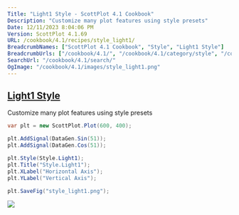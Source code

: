 ```yaml
---
Title: "Light1 Style - ScottPlot 4.1 Cookbook"
Description: "Customize many plot features using style presets"
Date: 12/11/2023 8:04:06 PM
Version: ScottPlot 4.1.69
URL: /cookbook/4.1/recipes/style_light1/
BreadcrumbNames: ["ScottPlot 4.1 Cookbook", "Style", "Light1 Style"]
BreadcrumbUrls: ["/cookbook/4.1/", "/cookbook/4.1/category/style", "/cookbook/4.1/recipes/style_light1/"]
SearchUrl: "/cookbook/4.1/search/"
OgImage: "/cookbook/4.1/images/style_light1.png"
---
```


<h2><a href='/cookbook/4.1/recipes/style_light1/'>Light1 Style</a></h2>

Customize many plot features using style presets

```cs
var plt = new ScottPlot.Plot(600, 400);

plt.AddSignal(DataGen.Sin(51));
plt.AddSignal(DataGen.Cos(51));

plt.Style(Style.Light1);
plt.Title("Style.Light1");
plt.XLabel("Horizontal Axis");
plt.YLabel("Vertical Axis");

plt.SaveFig("style_light1.png");
```

<img src='../../images/style_light1.png' class='d-block mx-auto my-5' />


